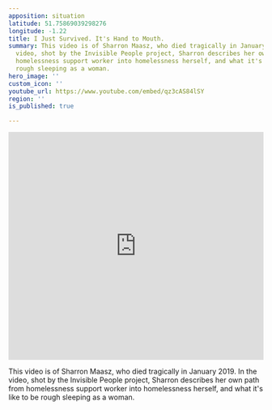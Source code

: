 ```yaml
---
apposition: situation
latitude: 51.75869039298276
longitude: -1.22
title: I Just Survived. It's Hand to Mouth.
summary: This video is of Sharron Maasz, who died tragically in January 2019. In the
  video, shot by the Invisible People project, Sharron describes her own path from
  homelessness support worker into homelessness herself, and what it's like to be
  rough sleeping as a woman.
hero_image: ''
custom_icon: ''
youtube_url: https://www.youtube.com/embed/qz3cAS84lSY
region: ''
is_published: true

---
```

<iframe width="100%" height="450" src="https://www.youtube.com/embed/qz3cAS84lSY" title="YouTube video player" frameborder="0" allow="accelerometer; autoplay; clipboard-write; encrypted-media; gyroscope; picture-in-picture" allowfullscreen></iframe>

This video is of Sharron Maasz, who died tragically in January 2019. In the video, shot by the Invisible People project, Sharron describes her own path from homelessness support worker into homelessness herself, and what it's like to be rough sleeping as a woman.